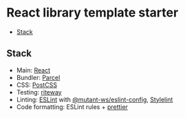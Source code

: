<!-- markdownlint-disable line-length -->

# React library template starter

<!-- vim-markdown-toc GFM -->

* [Stack](#stack)

<!-- vim-markdown-toc -->

## Stack

* Main: [React](https://github.com/facebook/react)
* Bundler: [Parcel](https://github.com/parcel-bundler/parcel)
* CSS: [PostCSS](https://github.com/postcss/postcss)
* Testing: [riteway](https://github.com/ericelliott/riteway)
* Linting: [ESLint](https://github.com/eslint/eslint) with [@mutant-ws/eslint-config](https://github.com/mutant-ws/eslint-config), [Stylelint](https://github.com/stylelint/stylelint)
* Code formatting: ESLint rules + [prettier](https://github.com/prettier/prettier)

